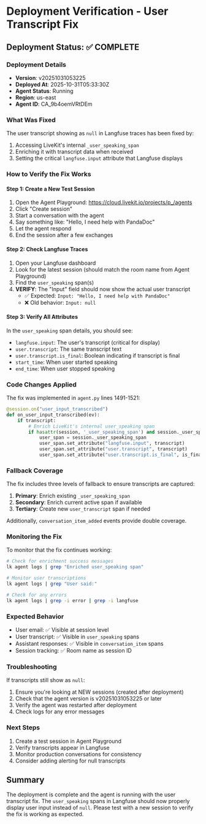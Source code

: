 # Deployment Verification - User Transcript Fix

## Deployment Status: ✅ COMPLETE

### Deployment Details
- **Version**: v20251031053225
- **Deployed At**: 2025-10-31T05:33:30Z
- **Agent Status**: Running
- **Region**: us-east
- **Agent ID**: CA_9b4oemVRtDEm

### What Was Fixed
The user transcript showing as `null` in Langfuse traces has been fixed by:
1. Accessing LiveKit's internal `_user_speaking_span`
2. Enriching it with transcript data when received
3. Setting the critical `langfuse.input` attribute that Langfuse displays

### How to Verify the Fix Works

#### Step 1: Create a New Test Session
1. Open the Agent Playground: https://cloud.livekit.io/projects/p_/agents
2. Click "Create session"
3. Start a conversation with the agent
4. Say something like: "Hello, I need help with PandaDoc"
5. Let the agent respond
6. End the session after a few exchanges

#### Step 2: Check Langfuse Traces
1. Open your Langfuse dashboard
2. Look for the latest session (should match the room name from Agent Playground)
3. Find the `user_speaking` span(s)
4. **VERIFY**: The "Input" field should now show the actual user transcript
   - ✅ Expected: `Input: "Hello, I need help with PandaDoc"`
   - ❌ Old behavior: `Input: null`

#### Step 3: Verify All Attributes
In the `user_speaking` span details, you should see:
- `langfuse.input`: The user's transcript (critical for display)
- `user.transcript`: The same transcript text
- `user.transcript.is_final`: Boolean indicating if transcript is final
- `start_time`: When user started speaking
- `end_time`: When user stopped speaking

### Code Changes Applied
The fix was implemented in `agent.py` lines 1491-1521:

```python
@session.on("user_input_transcribed")
def on_user_input_transcribed(ev):
    if transcript:
        # Enrich LiveKit's internal user_speaking span
        if hasattr(session, '_user_speaking_span') and session._user_speaking_span:
            user_span = session._user_speaking_span
            user_span.set_attribute("langfuse.input", transcript)
            user_span.set_attribute("user.transcript", transcript)
            user_span.set_attribute("user.transcript.is_final", is_final)
```

### Fallback Coverage
The fix includes three levels of fallback to ensure transcripts are captured:
1. **Primary**: Enrich existing `_user_speaking_span`
2. **Secondary**: Enrich current active span if available
3. **Tertiary**: Create new `user_transcript` span if needed

Additionally, `conversation_item_added` events provide double coverage.

### Monitoring the Fix
To monitor that the fix continues working:

```bash
# Check for enrichment success messages
lk agent logs | grep "Enriched user_speaking span"

# Monitor user transcriptions
lk agent logs | grep "User said:"

# Check for any errors
lk agent logs | grep -i error | grep -i langfuse
```

### Expected Behavior
- User email: ✅ Visible at session level
- User transcript: ✅ Visible in `user_speaking` spans
- Assistant responses: ✅ Visible in `conversation_item` spans
- Session tracking: ✅ Room name as session ID

### Troubleshooting
If transcripts still show as `null`:
1. Ensure you're looking at NEW sessions (created after deployment)
2. Check that the agent version is v20251031053225 or later
3. Verify the agent was restarted after deployment
4. Check logs for any error messages

### Next Steps
1. Create a test session in Agent Playground
2. Verify transcripts appear in Langfuse
3. Monitor production conversations for consistency
4. Consider adding alerting for null transcripts

## Summary
The deployment is complete and the agent is running with the user transcript fix. The `user_speaking` spans in Langfuse should now properly display user input instead of `null`. Please test with a new session to verify the fix is working as expected.